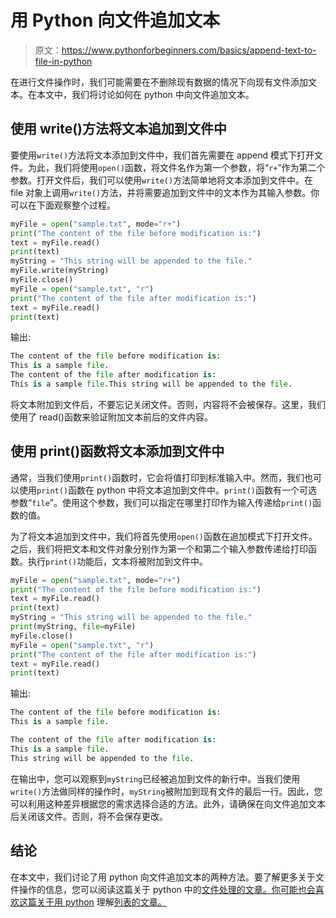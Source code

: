 # 用 Python 向文件追加文本

> 原文：<https://www.pythonforbeginners.com/basics/append-text-to-file-in-python>

在进行文件操作时，我们可能需要在不删除现有数据的情况下向现有文件添加文本。在本文中，我们将讨论如何在 python 中向文件追加文本。

## 使用 write()方法将文本追加到文件中

要使用`write()`方法将文本添加到文件中，我们首先需要在 append 模式下打开文件。为此，我们将使用`open()`函数，将文件名作为第一个参数，将“`r+`”作为第二个参数。打开文件后，我们可以使用`write()`方法简单地将文本添加到文件中。在 file 对象上调用`write()`方法，并将需要追加到文件中的文本作为其输入参数。你可以在下面观察整个过程。

```py
myFile = open("sample.txt", mode="r+")
print("The content of the file before modification is:")
text = myFile.read()
print(text)
myString = "This string will be appended to the file."
myFile.write(myString)
myFile.close()
myFile = open("sample.txt", "r")
print("The content of the file after modification is:")
text = myFile.read()
print(text)
```

输出:

```py
The content of the file before modification is:
This is a sample file.
The content of the file after modification is:
This is a sample file.This string will be appended to the file.
```

将文本附加到文件后，不要忘记关闭文件。否则，内容将不会被保存。这里，我们使用了 read()函数来验证附加文本前后的文件内容。

## 使用 print()函数将文本添加到文件中

通常，当我们使用`print()`函数时，它会将值打印到标准输入中。然而，我们也可以使用`print()`函数在 python 中将文本追加到文件中。`print()`函数有一个可选参数“`file`”。使用这个参数，我们可以指定在哪里打印作为输入传递给`print()`函数的值。

为了将文本追加到文件中，我们将首先使用`open()`函数在追加模式下打开文件。之后，我们将把文本和文件对象分别作为第一个和第二个输入参数传递给打印函数。执行`print()`功能后，文本将被附加到文件中。

```py
myFile = open("sample.txt", mode="r+")
print("The content of the file before modification is:")
text = myFile.read()
print(text)
myString = "This string will be appended to the file."
print(myString, file=myFile)
myFile.close()
myFile = open("sample.txt", "r")
print("The content of the file after modification is:")
text = myFile.read()
print(text)
```

输出:

```py
The content of the file before modification is:
This is a sample file.

The content of the file after modification is:
This is a sample file.
This string will be appended to the file.
```

在输出中，您可以观察到`myString`已经被追加到文件的新行中。当我们使用`write()`方法做同样的操作时，`myString`被附加到现有文件的最后一行。因此，您可以利用这种差异根据您的需求选择合适的方法。此外，请确保在向文件追加文本后关闭该文件。否则，将不会保存更改。

## 结论

在本文中，我们讨论了用 python 向文件追加文本的两种方法。要了解更多关于文件操作的信息，您可以阅读这篇关于 python 中的[文件处理的文章。你可能也会喜欢这篇关于用 python](https://www.pythonforbeginners.com/filehandling/file-handling-in-python) 理解[列表的文章。](https://www.pythonforbeginners.com/basics/list-comprehensions-in-python)